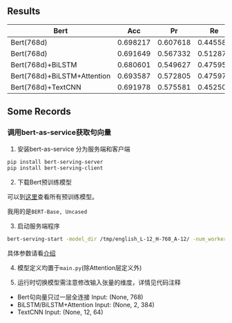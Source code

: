 ## Results
| Bert | Acc | Pr | Re | F1 | epoch |
| -------------- | -------- | -------- | -------- | -------- | -------- |
| Bert(768d) | 0.698217 | 0.607618 | 0.445587 | 0.486075 | 20 |
| Bert(768d) | 0.691649 | 0.567332 | 0.512873 | 0.514327 | 100 |
| Bert(768d)+BiLSTM | 0.680601 | 0.549627 | 0.475951 | 0.493668 | 50 |
| Bert(768d)+BiLSTM+Attention | 0.693587 | 0.572805 | 0.475973 | 0.501993 | 50 |
| Bert(768d)+TextCNN | 0.691978 | 0.575581 | 0.452505 | 0.486622 | 50 |

## Some Records
### 调用bert-as-service获取句向量
1. 安装bert-as-service
分为服务端和客户端
```bash
pip install bert-serving-server
pip install bert-serving-client
```

2. 下载Bert预训练模型

可以到[这里](https://github.com/google-research/bert#pre-trained-models)查看所有预训练模型。

我用的是`BERT-Base, Uncased`

3. 启动服务端程序

```bash
bert-serving-start -model_dir /tmp/english_L-12_H-768_A-12/ -num_worker=4
```

具体参数请看[介绍](https://github.com/hanxiao/bert-as-service#2-start-the-bert-service)

4. 模型定义均置于`main.py`(除Attention层定义外)

5. 运行时切换模型需注意修改输入张量的维度，详情见代码注释

* Bert句向量只过一层全连接 Input: (None, 768)
* BiLSTM/BiLSTM+Attention Input: (None, 2, 384)
* TextCNN Input: (None, 12, 64)